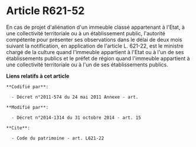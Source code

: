 # Article R621-52

En cas de projet d'aliénation d'un immeuble classé appartenant à l'Etat,        à une collectivité territoriale ou à un
établissement public, l'autorité compétente pour présenter ses observations dans le délai de deux mois suivant la
notification, en application de l'article L. 621-22, est le ministre chargé de la culture quand l'immeuble appartient à
l'Etat ou à l'un de ses établissements publics et le préfet de région quand l'immeuble appartient à une collectivité
territoriale ou à l'un de ses établissements publics.

**Liens relatifs à cet article**

	**Codifié par**:

	  - Décret n°2011-574 du 24 mai 2011 Annexe - art.

	**Modifié par**:

	  - Décret n°2014-1314 du 31 octobre 2014 - art. 15

	**Cite**:

	  - Code du patrimoine - art. L621-22
